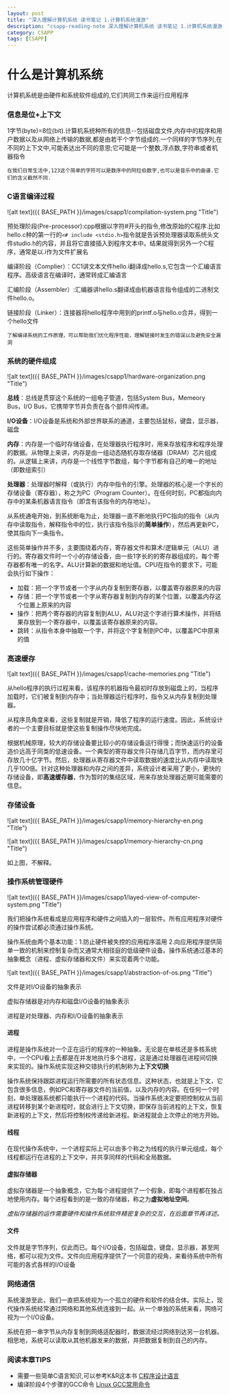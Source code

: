 ```yaml
---
layout: post
title: "深入理解计算机系统 读书笔记 1.计算机系统漫游"
description: "csapp-reading-note 深入理解计算机系统 读书笔记 1.计算机系统漫游"
category: CSAPP
tags: [CSAPP]
---
```

# 什么是计算机系统
计算机系统是由硬件和系统软件组成的,它们共同工作来运行应用程序

### 信息是位+上下文

1字节(byte)=8位(bit).计算机系统种所有的信息--包括磁盘文件,内存中的程序和用户数据以及从网络上传输的数据,都是由若干个字节组成的.一个同样的字节序列,在不同的上下文中,可能表达出不同的意思;它可能是一个整数,浮点数,字符串或者机器指令

	在我们日常生活中,123这个简单的字符可以是数序中的阿拉伯数字,也可以是音乐中的曲谱.它们的含义截然不同.

### C语言编译过程

![alt text]({{ BASE_PATH }}/images/csapp1/compilation-system.png "Title")
 
预处理阶段(Pre-processor):cpp根据以字符#开头的指令,修改原始的C程序.比如hello.c种的第一行的`<# include <stdio.h>`指令就是告诉预处理器读取系统头文件studio.h的内容，并且将它直接插入到程序文本中。结果就得到另外一个C程序，通常是以.i作为文件扩展名

编译阶段（Complier）：CC1讲文本文件hello.i翻译成hello.s,它包含一个汇编语言程序。高级语言在编译时，通常转成汇编语言

汇编阶段（Assembler）:汇编器讲hello.s翻译成由机器语言指令组成的二进制文件hello.o。

链接阶段（Linker）：连接器将hello程序中用到的printf.o与hello.o合并，得到一个hello文件

	了解编译系统的工作原理，可以帮助我们优化程序性能，理解链接时发生的错误以及避免安全漏洞
	
### 系统的硬件组成

![alt text]({{ BASE_PATH }}/images/csapp1/hardware-organization.png "Title")

**总线**：总线是贯穿这个系统的一组电子管道，包括System Bus，Memeory Bus，I/O Bus，它携带字节并负责在各个部件间传递。

**I/O设备**：I/O设备是系统和外部世界联系的通道，主要包括鼠标，键盘，显示器，磁盘

**内存**：内存是一个临时存储设备，在处理器执行程序时，用来存放程序和程序处理的数据。从物理上来讲，内存是由一组动态随机存取存储器（DRAM）芯片组成的。从逻辑上来讲，内存是一个线性字节数组，每个字节都有自己的唯一的地址（即数组索引）

**处理器**：处理器时解释（或执行）内存中指令的引擎。处理器的核心是一个字长的存储设备（寄存器），称之为PC（Program Counter）。在任何时刻，PC都指向内存中的某条机器语言指令（即含有该指令的内存地址）。

从系统通电开始，到系统断电为止，处理器一直不断地执行PC指向的指令（从内存中读取指令，解释指令中的位，执行该指令指示的**简单操作**），然后再更新PC，使其指向下一条指令。

这些简单操作并不多，主要围绕着内存，寄存器文件和算术/逻辑单元（ALU）进行的。寄存器文件时一个小的存储设备，由一些1字长的的寄存器组成的，每个寄存器都有唯一的名字。ALU计算新的数据和地址值。CPU在指令的要求下，可能会执行如下操作：

* 加载：把一个字节或者一个字从内存复制到寄存器，以覆盖寄存器原来的内容
* 存储：把一个字节或者一个字从寄存器复制到内存的某个位置，以覆盖内存这个位置上原来的内容
* 操作：把两个寄存器的内容复制到ALU，ALU对这个字进行算术操作，并将结果存放到一个寄存器中，以覆盖该寄存器原来的内容。
* 跳转：从指令本身中抽取一个字，并将这个字复制到PC中，以覆盖PC中原来的值

### 高速缓存

![alt text]({{ BASE_PATH }}/images/csapp1/cache-memories.png "Title")

从hello程序的执行过程来看，该程序的机器指令最初时存放到磁盘上的，当程序加载时，它们被复制到内存中；当处理器运行程序时，指令又从内存复制到处理器。

从程序员角度来看，这些复制就是开销，降低了程序的运行速度。因此，系统设计者的一个主要目标就是使这些复制操作尽快地完成。

根据机械原理，较大的存储设备要比较小的存储设备运行得慢；而快速运行的设备造价远高于同类的低速设备。一个典型的寄存器文件只存储几百字节，而内存里可存放几十亿字节。然后，处理器从寄存器文件中读取数据的速度比从内存中读取快几乎100倍。针对这种处理器和内存之间的差异，系统设计者采用了更小，更快的存储设备，即**高速缓存器**，作为暂时的集结区域，用来存放处理器近期可能需要的信息。

### 存储设备

![alt text]({{ BASE_PATH }}/images/csapp1/memory-hierarchy-en.png "Title")

![alt text]({{ BASE_PATH }}/images/csapp1/memory-hierarchy-cn.png "Title")

如上图，不解释。

### 操作系统管理硬件

![alt text]({{ BASE_PATH }}/images/csapp1/layed-view-of-computer-system.png "Title")

我们把操作系统看成是应用程序和硬件之间插入的一层软件。所有应用程序对硬件的操作尝试都必须通过操作系统。

操作系统由两个基本功能：1.防止硬件被失控的应用程序滥用 2.向应用程序提供简单一致的机制来控制复杂而又通常大相径庭的低级硬件设备。操作系统通过基本的抽象概念（进程、虚拟存储器和文件）来实现着两个功能。

![alt text]({{ BASE_PATH }}/images/csapp1/abstraction-of-os.png "Title")

文件是对I/O设备的抽象表示

虚拟存储器是对内存和磁盘I/O设备的抽象表示 

进程是对处理器、内存和I/O设备的抽象表示

#### 进程

进程是操作系统对一个正在运行的程序的一种抽象。无论是在单核还是多核系统中，一个CPU看上去都是在并发地执行多个进程，这是通过处理器在进程间切换来实现的。操作系统实现这种交错执行的机制称为**上下文切换**

操作系统保持跟踪进程运行所需要的所有状态信息。这种状态，也就是上下文，它包含很多信息，例如PC和寄存器文件的当前值，以及内存的内容。在任何一个时刻，单处理器系统都只能执行一个进程的代码。当操作系统决定要把控制权从当前进程转移到某个新进程时，就会进行上下文切换，即保存当前进程的上下文，恢复新进程的上下文，然后将控制权传递给新进程。新进程就会上次停止的地方开始。

#### 线程

在现代操作系统中，一个进程实际上可以由多个称之为线程的执行单元组成，每个线程都运行在进程的上下文中，并共享同样的代码和全局数据。

#### 虚拟存储器

虚拟存储器是一个抽象概念，它为每个进程提供了一个假象，即每个进程都在独占地使用内存。每个进程看到的是一致的存储器，称之为**虚拟地址空间**。

*虚拟存储器的运作需要硬件和操作系统软件精密复杂的交互，在后面章节再详述。*

#### 文件

文件就是字节序列，仅此而已。每个I/O设备，包括磁盘，键盘，显示器，甚至网络，都可以视为文件。文件向应用程序提供了一个同意的视角，来看待系统中所有可能的各式各样的I/O设备

### 网络通信

系统漫游至此，我们一直把系统视为一个孤立的硬件和软件的结合体。实际上，现代操作系统经常通过网络和其他系统连接到一起。从一个单独的系统来看，网络可视为一个I/O设备。

系统在把一串字节从内存复制到网络适配器时，数据流经过网络到达另一台机器。相思地，系统可以读取从其他机器发来的数据，并把数据复制到自己的内存。




### 阅读本章TIPS
- 需要一些简单C语言知识,可以参考K&R这本书   [C程序设计语言](http://book.douban.com/review/1005566/ "C程序设计语言")
- 编译阶段4个步骤的GCC命令  [Linux GCC常用命令](http://www.cnblogs.com/ggjucheng/archive/2011/12/14/2287738.html "Linux GCC常用命令")




